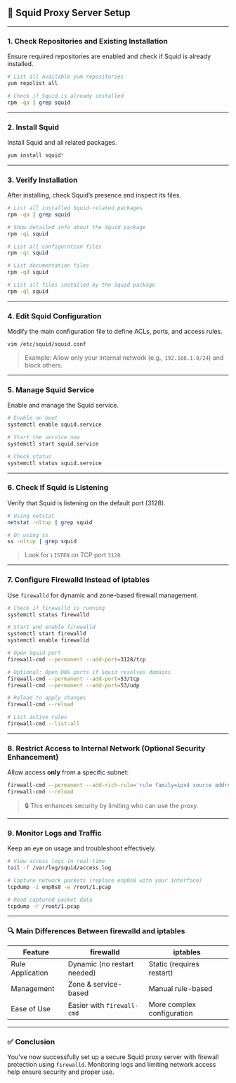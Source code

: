 
## 🐙 Squid Proxy Server Setup
---

### **1. Check Repositories and Existing Installation**

Ensure required repositories are enabled and check if Squid is already installed.

```bash
# List all available yum repositories
yum repolist all

# Check if Squid is already installed
rpm -qa | grep squid
```

---

### **2. Install Squid**

Install Squid and all related packages.

```bash
yum install squid*
```

---

### **3. Verify Installation**

After installing, check Squid’s presence and inspect its files.

```bash
# List all installed Squid-related packages
rpm -qa | grep squid

# Show detailed info about the Squid package
rpm -qi squid

# List all configuration files
rpm -qc squid

# List documentation files
rpm -qd squid

# List all files installed by the Squid package
rpm -ql squid
```

---

### **4. Edit Squid Configuration**

Modify the main configuration file to define ACLs, ports, and access rules.

```bash
vim /etc/squid/squid.conf
```

> Example: Allow only your internal network (e.g., `192.168.1.0/24`) and block others.

---

### **5. Manage Squid Service**

Enable and manage the Squid service.

```bash
# Enable on boot
systemctl enable squid.service

# Start the service now
systemctl start squid.service

# Check status
systemctl status squid.service
```

---

### **6. Check If Squid is Listening**

Verify that Squid is listening on the default port (3128).

```bash
# Using netstat
netstat -nltup | grep squid

# Or using ss
ss -nltup | grep squid
```

> Look for `LISTEN` on TCP port `3128`.

---

### **7. Configure Firewalld Instead of iptables**

Use `firewalld` for dynamic and zone-based firewall management.

```bash
# Check if firewalld is running
systemctl status firewalld

# Start and enable firewalld
systemctl start firewalld
systemctl enable firewalld

# Open Squid port
firewall-cmd --permanent --add-port=3128/tcp

# Optional: Open DNS ports if Squid resolves domains
firewall-cmd --permanent --add-port=53/tcp
firewall-cmd --permanent --add-port=53/udp

# Reload to apply changes
firewall-cmd --reload

# List active rules
firewall-cmd --list-all
```

---

### **8. Restrict Access to Internal Network (Optional Security Enhancement)**

Allow access **only** from a specific subnet:

```bash
firewall-cmd --permanent --add-rich-rule='rule family=ipv4 source address=192.168.1.0/24 port protocol=tcp port=3128 accept'
firewall-cmd --reload
```

> 🔒 This enhances security by limiting who can use the proxy.

---

### **9. Monitor Logs and Traffic**

Keep an eye on usage and troubleshoot effectively.

```bash
# View access logs in real-time
tail -f /var/log/squid/access.log

# Capture network packets (replace enp0s8 with your interface)
tcpdump -i enp0s8 -w /root/1.pcap

# Read captured packet data
tcpdump -r /root/1.pcap
```

---

### 🔍 Main Differences Between firewalld and iptables

| Feature                | firewalld                         | iptables                      |
|------------------------|-----------------------------------|-------------------------------|
| Rule Application       | Dynamic (no restart needed)       | Static (requires restart)     |
| Management             | Zone & service-based              | Manual rule-based             |
| Ease of Use            | Easier with `firewall-cmd`        | More complex configuration    |

---

### ✅ Conclusion

You've now successfully set up a secure Squid proxy server with firewall protection using `firewalld`. Monitoring logs and limiting network access help ensure security and proper use.

